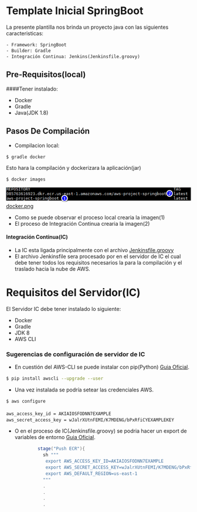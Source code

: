# Template Inicial SpringBoot

La presente plantilla nos brinda un proyecto java con las siguientes caracteristicas:
    
    - Framework: SpringBoot
    - Builder: Gradle
    - Integración Continua: Jenkins(Jenkinsfile.groovy)
    
## Pre-Requisitos(local)

####Tener instalado:

-  Docker
-  Gradle
-  Java(JDK 1.8)
## Pasos De Compilación
* Compilacion local:
```sh
$ gradle docker
```

Esto hara la compilación y dockerizara la aplicación(jar) 

```sh
$ docker images
```
![docker.png](docker.png)
[docker.png](docker.png)

- Como se puede observar el proceso local crearia la imagen(1)
- El proceso de Integración Continua crearia la imagen(2)

#### Integración Continua(IC)

- La IC esta ligada principalmente con el archivo [Jenkinsfile.groovy](Jenkinsfile.groovy)
- El archivo Jenkinsfile sera procesado por en el servidor de IC el cual debe tener todos los requisitos necesarios la para la compilación y el traslado hacia la nube de AWS.

# Requisitos del Servidor(IC)
El Servidor IC debe tener instalado lo siguiente:
* Docker
* Gradle
* JDK 8
* AWS CLI

### Sugerencias de configuración de servidor de IC
* En cuestión del AWS-CLI se puede instalar con pip(Python) [Guia Oficial](https://docs.aws.amazon.com/es_es/cli/latest/userguide/installing.html).
```sh
$ pip install awscli --upgrade --user
```

* Una vez instalada se podría setear las credenciales AWS.
```sh
$ aws configure

aws_access_key_id = AKIAIOSFODNN7EXAMPLE
aws_secret_access_key = wJalrXUtnFEMI/K7MDENG/bPxRfiCYEXAMPLEKEY
```

* O en el proceso de IC(Jenkinsfile.groovy) se podria hacer un export de variables de entorno [Guia Oficial](https://docs.aws.amazon.com/es_es/cli/latest/userguide/cli-environment.html).
```groovy
            stage("Push ECR"){
              sh """ 
               export AWS_ACCESS_KEY_ID=AKIAIOSFODNN7EXAMPLE
               export AWS_SECRET_ACCESS_KEY=wJalrXUtnFEMI/K7MDENG/bPxRfiCYEXAMPLEKEY
               export AWS_DEFAULT_REGION=us-east-1
              """
              .
              .
              .
              .

```